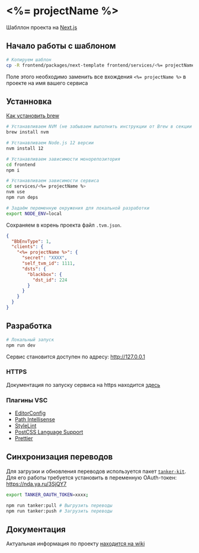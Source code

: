# <%= projectName %>

Шабллон проекта на [Next.js](https://nextjs.org/)

## Начало работы с шаблоном

```bash
# Копируем шаблон
cp -R frontend/packages/next-template frontend/services/<%= projectName %>
```

Поле этого необходимо заменить все вхождения `<%= projectName %>` в проекте на имя вашего сервиса

## Устанновка

[Как установить brew](https://wiki.yandex-team.ru/spec/devops/kakustanovitbrew/)

```bash
# Устанавливаем NVM (не забываем выполнить инструкции от Brew в секции Caveats)
brew install nvm

# Устанавливаем Node.js 12 версии
nvm install 12

# Устанавливаем зависимости монорепозитория
cd frontend
npm i

# Устанавливаем зависимости сервиса
cd services/<%= projectName %>
nvm use
npm run deps

# Задаём переменную окружения для локальной разработки
export NODE_ENV=local
```

Сохраняем в корень проекта файл `.tvm.json`.

```json
{
  "BbEnvType": 1,
  "clients": {
    "<%= projectName %>": {
      "secret": "XXXX",
      "self_tvm_id": 1111,
      "dsts": {
        "blackbox": {
          "dst_id": 224
        }
      }
    }
  }
}
```

## Разработка

```bash
# Локальный запуск
npm run dev
```

Сервис становится доступен по адресу: http://127.0.0.1

### HTTPS

Документация по запуску сервиса на https находится [здесь](https://wiki.yandex-team.ru/bliss/next-template/docs/#zapuskservisanahttps)

### Плагины VSC

- [EditorConfig](https://marketplace.visualstudio.com/items?itemName=editorconfig.editorconfig)
- [Path Intellisense](https://marketplace.visualstudio.com/items?itemName=christian-kohler.path-intellisense)
- [StyleLint](https://marketplace.visualstudio.com/items?itemName=stylelint.vscode-stylelint)
- [PostCSS Language Support](https://marketplace.visualstudio.com/items?itemName=csstools.postcss)
- [Prettier](https://marketplace.visualstudio.com/items?itemName=esbenp.prettier-vscode)

## Синхронизация переводов

Для загрузки и обновления переводов используется пакет [`tanker-kit`](https://github.yandex-team.ru/search-interfaces/frontend/tree/master/packages/tanker-kit). Для его работы требуется установить в переменную OAuth-токен: https://nda.ya.ru/3SjQY7

```bash
export TANKER_OAUTH_TOKEN=xxxx;

npm run tanker:pull # Выгрузить переводы
npm run tanker:push # Загрузить переводы
```

## Документация

Актуальная информация по проекту [находится на wiki](https://wiki.yandex-team.ru/next-template/docs/)
